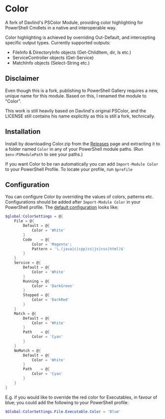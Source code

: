 Color
=======

A fork of Davlind's PSColor Module, providing color highlighting for PowerShell Cmdlets in a native and interoperable way.

Color highlighting is achieved by overriding Out-Default, and intercepting specific output types. Currently supported outputs:

* FileInfo & DirectoryInfo objects (Get-ChildItem, dir, ls etc.)
* ServiceController objects (Get-Service)
* MatchInfo objects (Select-String etc.)

## Disclaimer

Even though this is a fork, publishing to PowerShell Gallery requires a new, unique name for this module. Based on this, I renamed the module to "Color".

This work is still heavily based on Davlind's original PSColor, and the LICENSE still contains his name explicitly as this is still a fork, technically.

## Installation

Install by downloading Color.zip from the [Releases](github.com/brunovieira97/PSColor/releases) page and extracting it to a folder named `Color` in any of your PowerShell module paths. (Run `$env:PSModulePath` to see your paths.)

If you want Color to be ran automatically you can add `Import-Module Color` to your PowerShell Profile. To locate your profile, run `$profile`

## Configuration

You can configure Color by overriding the values of colors, patterns etc. Configurations should be added after `Import-Module Color` in your PowerShell profile. The [default configuration](src/config/Default.ps1) looks like:

```powershell
$global:ColorSettings = @{
    File = @{
        Default = @{
            Color = 'White'
        }
        Code    = @{
            Color = 'Magenta';
            Pattern = '\.(java|c|cpp|cs|js|css|html)$'
        }
    }
    Service = @{
        Default = @{
            Color = 'White'
        }
        Running = @{
            Color = 'DarkGreen'
        }
        Stopped = @{
            Color = 'DarkRed'
        }     
    }
    Match = @{
        Default = @{
            Color = 'White'
        }
        Path    = @{
            Color = 'Cyan'
        }
    }
    NoMatch = @{
        Default	= @{
            Color = 'White'
        }
        Path    = @{
            Color = 'Cyan'
        }
    }
}
```

E.g. if you would like to override the red color for Executables, in favour of blue; you could add the following to your PowerShell profile:

```powershell
$Global:ColorSettings.File.Executable.Color = 'Blue'
```
